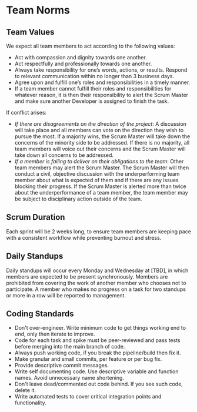 # Team Norms 

## Team Values 

We expect all team members to act according to the following values: 
- Act with compassion and dignity towards one another. 
- Act respectfully and professionally towards one another. 
- Always take responsibility for one’s words, actions, or results. 
Respond to relevant communication within no longer than 3 business days. 
- Agree upon and fulfill one’s roles and responsibilities in a timely manner. 
- If a team member cannot fulfill their roles and responsibilities for whatever reason, it is then their responsibility to alert the Scrum Master and make sure another Developer is assigned to finish the task. 

If conflict arises: 
- *If there are disagreements on the direction of the project*: A discussion will take place and all members can vote on the direction they wish to pursue the most. If a majority wins, the Scrum Master will take down the concerns of the minority side to be addressed. If there is no majority, all team members will voice out their concerns and the Scrum Master will take down all concerns to be addressed. 
- *If a member is failing to deliver on their obligations to the team*: Other team members may alert the Scrum Master. The Scrum Master will then conduct a civil, objective discussion with the underperforming team member about what is expected of them and if there are any issues blocking their progress. If the Scrum Master is alerted more than twice about the underperformance of a team member, the team member may be subject to disciplinary action outside of the team. 

## Scrum Duration

Each sprint will be 2 weeks long, to ensure team members are keeping pace with a consistent workflow while preventing burnout and stress. 

## Daily Standups 
Daily standups will occur every Monday and Wednesday at [TBD], in which members are expected to be present synchronously. Members are prohibited from covering the work of another member who chooses not to participate. A member who makes no progress on a task for two standups or more in a row will be reported to management. 

## Coding Standards 
- Don't over-engineer. Write minimum code to get things working end to end, only then iterate to improve. 
- Code for each task and spike must be peer-reviewed and pass tests before merging into the main branch of code.
- Always push working code, if you break the pipeline/build then fix it.
- Make granular and small commits, per feature or per bug fix.
- Provide descriptive commit messages.
- Write self documenting code. Use descriptive variable and function names. Avoid unnecessary name shortening.
- Don't leave dead/commented out code behind. If you see such code, delete it.
- Write automated tests to cover critical integration points and functionality.
